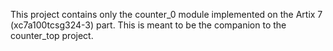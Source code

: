 This project contains only the counter_0 module implemented on the Artix 7 (xc7a100tcsg324-3) part. This is meant to be the companion to the counter_top project.
